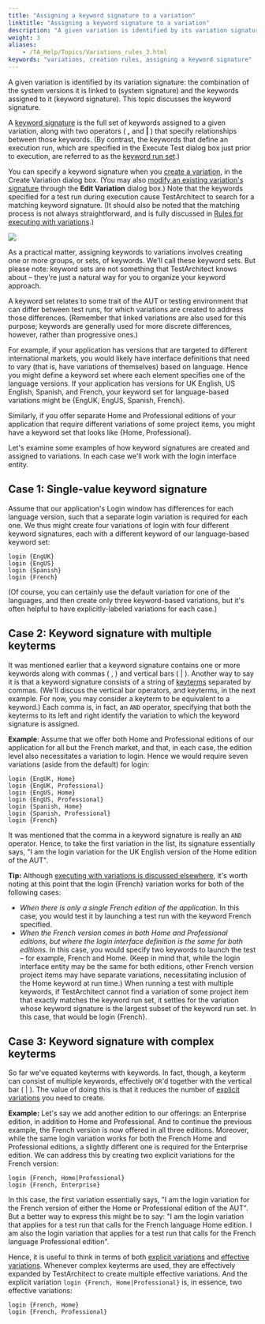 ```yaml
--- 
title: "Assigning a keyword signature to a variation"
linktitle: "Assigning a keyword signature to a variation"
description: "A given variation is identified by its variation signature: the combination of the system versions it is linked to (system signature) and the keywords assigned to it (keyword signature). This topic discusses the keyword signature."
weight: 3
aliases: 
    - /TA_Help/Topics/Variations_rules_3.html
keywords: "variations, creation rules, assigning a keyword signature"
---
```


A given variation is identified by its variation signature: the combination of the system versions it is linked to \(system signature\) and the keywords assigned to it \(keyword signature\). This topic discusses the keyword signature.

A [keyword signature](/TA_Glossary/Topics/glossaryKeywordSignature.html) is the full set of keywords assigned to a given variation, along with two operators \( **,** and **\|** \) that specify relationships between those keywords. \(By contrast, the keywords that define an execution run, which are specified in the Execute Test dialog box just prior to execution, are referred to as the [keyword run set](/TA_Glossary/Topics/glossaryKeywordRunSet.html).\)

You can specify a keyword signature when you [create a variation](/TA_Help/Topics/Variations_create_keyword.html#step.dlg.create_var), in the Create Variation dialog box. \(You may also [modify an existing variation's signature](/TA_Help/Topics/Variations_create_keyword.html#postreq.dlg.edit_var) through the **Edit Variation** dialog box.\) Note that the keywords specified for a test run during execution cause TestArchitect to search for a matching keyword signature. \(It should also be noted that the matching process is not always straightforward, and is fully discussed in [Rules for executing with variations](/TA_Help/Topics/Variations_rules_executing.html).\)

![](/images/TA_Help/Images/Variations_set_of_keyword.02.png)

As a practical matter, assigning keywords to variations involves creating one or more groups, or sets, of keywords. We'll call these keyword sets. But please note: keyword sets are not something that TestArchitect knows about – they're just a natural way for you to organize your keyword approach.

A keyword set relates to some trait of the AUT or testing environment that can differ between test runs, for which variations are created to address those differences. \(Remember that linked variations are also used for this purpose; keywords are generally used for more discrete differences, however, rather than progressive ones.\)

For example, if your application has versions that are targeted to different international markets, you would likely have interface definitions that need to vary \(that is, have variations of themselves\) based on language. Hence you might define a keyword set where each element specifies one of the language versions. If your application has versions for UK English, US English, Spanish, and French, your keyword set for language-based variations might be \{EngUK, EngUS, Spanish, French\}.

Similarly, if you offer separate Home and Professional editions of your application that require different variations of some project items, you might have a keyword set that looks like \{Home, Professional\}.

Let's examine some examples of how keyword signatures are created and assigned to variations. In each case we'll work with the login interface entity.

## Case 1: Single-value keyword signature

Assume that our application's Login window has differences for each language version, such that a separate login variation is required for each one. We thus might create four variations of login with four different keyword signatures, each with a different keyword of our language-based keyword set:

```
login {EngUK}
login {EngUS}
login {Spanish}
login {French}
```

\(Of course, you can certainly use the default variation for one of the languages, and then create only three keyword-based variations, but it's often helpful to have explicitly-labeled variations for each case.\)

## Case 2: Keyword signature with multiple keyterms

It was mentioned earlier that a keyword signature contains one or more keywords along with commas \( , \) and vertical bars \( \| \). Another way to say it is that a keyword signature consists of a string of [keyterms](/TA_Glossary/Topics/glossaryKeyterm.html) separated by commas. \(We'll discuss the vertical bar operators, and keyterms, in the next example. For now, you may consider a keyterm to be equivalent to a keyword.\) Each comma is, in fact, an `AND` operator, specifying that both the keyterms to its left and right identify the variation to which the keyword signature is assigned.

**Example**: Assume that we offer both Home and Professional editions of our application for all but the French market, and that, in each case, the edition level also necessitates a variation to login. Hence we would require seven variations \(aside from the default\) for login:

```
login {EngUK, Home}
login {EngUK, Professional}
login {EngUS, Home}
login {EngUS, Professional}
login {Spanish, Home}
login {Spanish, Professional}
login {French}
```

It was mentioned that the comma in a keyword signature is really an `AND` operator. Hence, to take the first variation in the list, its signature essentially says, "I am the login variation for the UK English version of the Home edition of the AUT".

**Tip:** Although [executing with variations is discussed elsewhere](/TA_Help/Topics/Variations_rules_executing_2.html), it's worth noting at this point that the login \{French\} variation works for both of the following cases:

-   *When there is only a single French edition of the application.* In this case, you would test it by launching a test run with the keyword French specified.
-   *When the French version comes in both Home and Professional editions, but where the login interface definition is the same for both editions.* In this case, you would specify two keywords to launch the test – for example, French and Home. \(Keep in mind that, while the login interface entity may be the same for both editions, other French version project items may have separate variations, necessitating inclusion of the Home keyword at run time.\) When running a test with multiple keywords, if TestArchitect cannot find a variation of some project item that exactly matches the keyword run set, it settles for the variation whose keyword signature is the largest subset of the keyword run set. In this case, that would be login \{French\}.

## Case 3: Keyword signature with complex keyterms

So far we've equated keyterms with keywords. In fact, though, a keyterm can consist of multiple keywords, effectively `OR`'d together with the vertical bar \( \| \). The value of doing this is that it reduces the number of [explicit variations](/TA_Glossary/Topics/glossaryExplicitVariation.html) you need to create.

**Example:** Let's say we add another edition to our offerings: an Enterprise edition, in addition to Home and Professional. And to continue the previous example, the French version is now offered in all three editions. Moreover, while the same login variation works for both the French Home and Professional editions, a slightly different one is required for the Enterprise edition. We can address this by creating two explicit variations for the French version:

```
login {French, Home|Professional}
login {French, Enterprise}
```

In this case, the first variation essentially says, "I am the login variation for the French version of either the Home or Professional edition of the AUT". But a better way to express this might be to say: "I am the login variation that applies for a test run that calls for the French language Home edition. I am also the login variation that applies for a test run that calls for the French language Professional edition".

Hence, it is useful to think in terms of both [explicit variations](/TA_Glossary/Topics/glossaryExplicitVariation.html) and [effective variations](/TA_Glossary/Topics/glossaryEffectiveVariation.html). Whenever complex keyterms are used, they are effectively expanded by TestArchitect to create multiple effective variations. And the explicit variation `login {French, Home|Professional}` is, in essence, two effective variations:

```
login {French, Home}
login {French, Professional}
```




